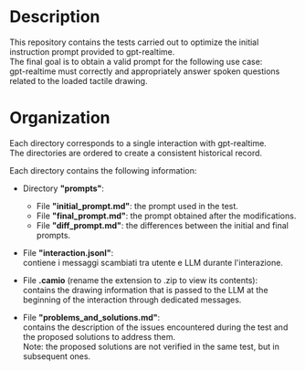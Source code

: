 # Description

This repository contains the tests carried out to optimize the initial instruction prompt provided to gpt-realtime.  
The final goal is to obtain a valid prompt for the following use case:  
gpt-realtime must correctly and appropriately answer spoken questions related to the loaded tactile drawing.

# Organization

Each directory corresponds to a single interaction with gpt-realtime.  
The directories are ordered to create a consistent historical record.

Each directory contains the following information:

- Directory **"prompts"**:
  - File **"initial_prompt.md"**: the prompt used in the test.
  - File **"final_prompt.md"**: the prompt obtained after the modifications.
  - File **"diff_prompt.md"**: the differences between the initial and final prompts.

- File **"interaction.jsonl"**:  
  contiene i messaggi scambiati tra utente e LLM durante l'interazione.

- File **.camio** (rename the extension to .zip to view its contents):  
  contains the drawing information that is passed to the LLM at the beginning of the interaction through dedicated messages.

- File **"problems_and_solutions.md"**:  
  contains the description of the issues encountered during the test and the proposed solutions to address them.  
  Note: the proposed solutions are not verified in the same test, but in subsequent ones.